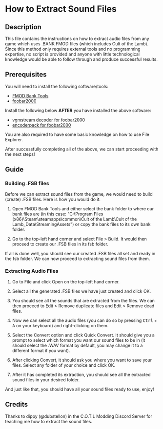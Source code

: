 # How to Extract Sound Files

## Description

This file contains the instructions on how to extract audio files from any game which uses .BANK FMOD files (which includes Cult of the Lamb). Since this method only requires external tools and no programming expertise, no script is provided and anyone with little technological knowledge would be able to follow through and produce successful results.

## Prerequisites

You will need to install the following software/tools:

- [FMOD Bank Tools](https://www.nexusmods.com/rugbyleaguelive3/mods/2?tab=files)
- [foobar2000](https://www.foobar2000.org/download)

Install the following below **AFTER** you have installed the above software:

- [vgmstream decoder for foobar2000](https://www.foobar2000.org/components/view/foo_input_vgmstream)
- [encoderpack for foobar2000](https://www.foobar2000.org/encoderpack)

You are also required to have some basic knowledge on how to use File Explorer.

After successfully completing all of the above, we can start proceeding with the next steps!

## Guide

### Building .FSB files

Before we can extract sound files from the game, we would need to build (create) .FSB files. Here is how you would do it:

1. Open FMOD Bank Tools and either select the bank folder to where our bank files are (in this case: "C:\Program Files (x86)\Steam\steamapps\common\Cult of the Lamb\Cult of the Lamb_Data\StreamingAssets") or copy the bank files to its own bank folder.

2. Go to the top-left hand corner and select File > Build. It would then proceed to create our .FSB files in its fsb folder.

If all is done well, you should see our created .FSB files all set and ready in the fsb folder. We can now proceed to extracting sound files from them.

### Extracting Audio Files

1. Go to File and click Open on the top-left hand corner.

2. Select all the generated .FSB files we have just created and click OK.

3. You should see all the sounds that are extracted from the files. We can then proceed to Edit > Remove duplicate files and Edit > Remove dead files.

4. Now we can select all the audio files (you can do so by pressing <kbd>Ctrl</kbd> + <kbd>A</kbd> on your keyboard) and right-clicking on them.

5. Select the Convert option and click Quick Convert. It should give you a prompt to select which format you want our sound files to be in (it should select the .WAV format by default, you may change it to a different format if you want).

6. After clicking Convert, it should ask you where you want to save your files. Select any folder of your choice and click OK.

7. After it has completed its extraction, you should see all the extracted sound files in your desired folder.

And just like that, you should have all your sound files ready to use, enjoy!

## Credits

Thanks to dippy (@dubstellon) in the C.O.T.L Modding Discord Server for teaching me how to extract the sound files.
